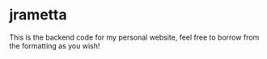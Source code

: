 # jrametta
This is the backend code for my personal website, feel free to borrow from the formatting as you wish! 
